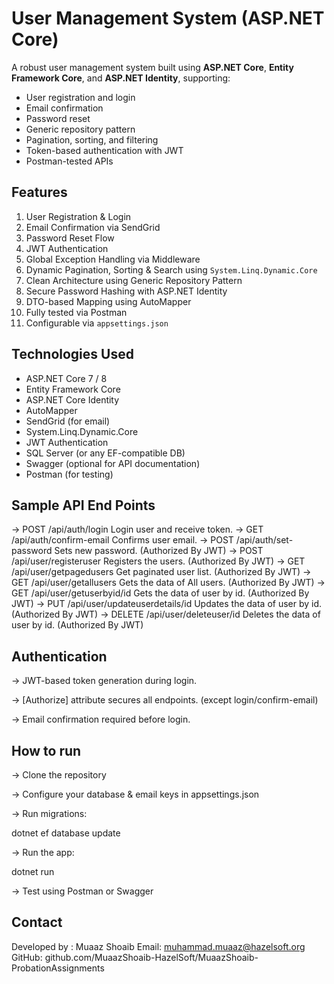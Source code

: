 #  User Management System (ASP.NET Core)

A robust user management system built using **ASP.NET Core**, **Entity Framework Core**, and **ASP.NET Identity**, supporting:

- User registration and login
- Email confirmation
- Password reset
- Generic repository pattern
- Pagination, sorting, and filtering
- Token-based authentication with JWT
- Postman-tested APIs

##  Features

1. User Registration & Login  
2. Email Confirmation via SendGrid  
3. Password Reset Flow   
4. JWT Authentication  
5. Global Exception Handling via Middleware  
6. Dynamic Pagination, Sorting & Search using `System.Linq.Dynamic.Core`  
7. Clean Architecture using Generic Repository Pattern  
8. Secure Password Hashing with ASP.NET Identity  
9. DTO-based Mapping using AutoMapper  
10. Fully tested via Postman  
11. Configurable via `appsettings.json`

##  Technologies Used

- ASP.NET Core 7 / 8
- Entity Framework Core
- ASP.NET Core Identity
- AutoMapper
- SendGrid (for email)
- System.Linq.Dynamic.Core
- JWT Authentication
- SQL Server (or any EF-compatible DB)
- Swagger (optional for API documentation)
- Postman (for testing)

##  Sample API End Points

 -> POST	/api/auth/login	    Login user and receive token.
 -> GET	/api/auth/confirm-email	Confirms user email.
 -> POST	/api/auth/set-password	Sets new password. (Authorized By JWT)
 -> POST	/api/user/registeruser	Registers the users. (Authorized By JWT)
 -> GET	/api/user/getpagedusers	  Get paginated user list. (Authorized By JWT)
 -> GET	/api/user/getallusers   Gets the data of All users. (Authorized By JWT)
 -> GET	/api/user/getuserbyid/id   Gets the data of user by id. (Authorized By JWT)
 -> PUT	/api/user/updateuserdetails/id   Updates the data of user by id. (Authorized By JWT)
 -> DELETE	/api/user/deleteuser/id   Deletes the data of user by id. (Authorized By JWT)

##  Authentication

-> JWT-based token generation during login.

-> [Authorize] attribute secures all endpoints. (except login/confirm-email)

-> Email confirmation required before login.

##  How to run

-> Clone the repository

-> Configure your database & email keys in appsettings.json

-> Run migrations:

   dotnet ef database update
  
-> Run the app:

   dotnet run
  
-> Test using Postman or Swagger

## Contact
Developed by : Muaaz Shoaib
Email: muhammad.muaaz@hazelsoft.org
GitHub: github.com/MuaazShoaib-HazelSoft/MuaazShoaib-ProbationAssignments
